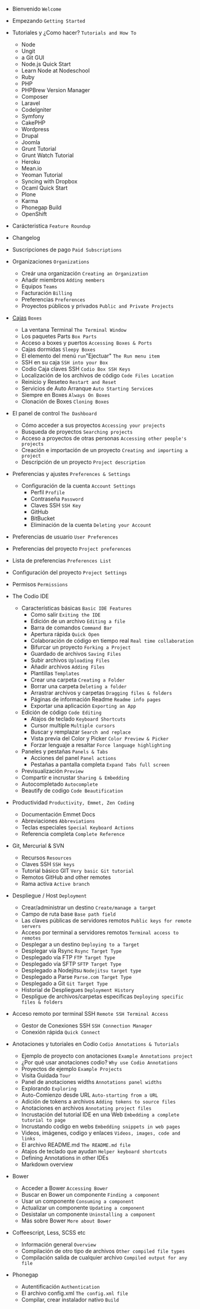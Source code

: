 
- Bienvenido `Welcome `
- Empezando `Getting Started`
- Tutoriales y ¿Como hacer? `Tutorials and How To`
	- Node
	- Ungit 
    - a Git GUI
	- Node.js Quick Start
	- Learn Node at Nodeschool
	- Ruby
	- PHP
	- PHPBrew Version Manager
	- Composer
	- Laravel
	- CodeIgniter
	- Symfony
	- CakePHP
	- Wordpress
	- Drupal
	- Joomla
	- Grunt Tutorial
	- Grunt Watch Tutorial
	- Heroku
	- Mean.io
	- Yeoman Tutorial
	- Syncing with Dropbox
	- Ocaml Quick Start
	- Plone
	- Karma
	- Phonegap Build
	- OpenShift
- Carácteristica `Feature Roundup`
- Changelog
- Suscripciones de pago `Paid Subscriptions`
- Organizaciones `Organizations`
    - Creár una organización `Creating an Organization`
    - Añadir miembros `Adding members`
    - Equipos `Teams`
    - Facturación `Billing`
	- Preferencias `Preferences`
    - Proyectos públicos y privados `Public and Private Projects`
- [Cajas](/3.boxes/01_boxes_intro.md) `Boxes`
    - La ventana Terminal `The Terminal Window`
    - Los paquetes Parts `Box Parts`
    - Acceso a boxes y puertos `Accessing Boxes & Ports`
    - Cajas dormidas `Sleepy Boxes`
    - El elemento del menú `run`"Ejectuar" `The Run menu item`
    - SSH en su caja `SSH into your Box`
    - Codio Caja claves SSH `Codio Box SSH Keys`
    - Localización de los archivos de código `Code Files Location`
    - Reinicio y Reseteo `Restart and Reset`
    - Servicios de Auto Arranque `Auto Starting Services`
    - Siempre en Boxes `Always On Boxes`
	- Clonación de Boxes `Cloning Boxes` 
- El panel de control `The Dashboard`
	- Cómo acceder a sus proyectos `Accessing your projects`
	- Busqueda de proyectos `Searching projects`
	- Acceso a proyectos de otras personas `Accessing other people's projects`
	- Creación e importación de un proyecto `Creating and importing a project`
	- Descripción de un proyecto `Project description`
- Preferencias y ajustes `Preferences & Settings`
	- Configuración de la cuenta `Account Settings`
		- Perfil `Profile`
		- Contraseña `Password`
		- Claves SSH `SSH Key`
		- GitHub
		- BitBucket
		- Eliminación de la cuenta `Deleting your Account`
- Preferencias de usuario `User Preferences`
- Preferencias del proyecto `Project preferences`
- Lista de preferencias `Preferences List`
- Configuración del proyecto `Project Settings`
- Permisos `Permissions`
- The Codio IDE
	- Características básicas `Basic IDE Features`
		- Como salir `Exiting the IDE`
		- Edición de un archivo `Editing a file`
		- Barra de comandos `Command Bar`
		- Apertura rápida `Quick Open`
		- Colaboración de código en tiempo real `Real time collaboration`
		- Bifurcar un proyecto `Forking a Project`
		- Guardado de archivos `Saving Files`
		- Subir archivos `Uploading Files`
		- Añadir archivos `Adding Files`
		- Plantillas `Templates`
		- Crear una carpeta `Creating a Folder`
		- Borrar una carpeta `Deleting a folder`
		- Arrastrar archivos y carpetas `Dragging files & folders`
		- Páginas de información Readme `Readme info pages`
		- Exportar una aplicación `Exporting an App`
	- Edición de código `Code Editing`
		- Atajos de teclado `Keyboard Shortcuts`
		- Cursor multiple `Multiple cursors`
		- Buscar y remplazar `Search and replace`
		- Vista previa del Color y Picker `Color Preview & Picker`
		- Forzar lenguaje a resaltar `Force language highlighting`
	- Paneles y pestañas `Panels & Tabs`
		- Acciones del panel `Panel actions`
		- Pestañas a pantalla completa `Expand Tabs full screen`
	- Previsualización `Preview`
	- Compartir e incrustar `Sharing & Embedding`
	- Autocompletado `Autocomplete`
	- Beautify de codigo `Code Beautification`

- Productividad `Productivity, Emmet, Zen Coding`

	- Documentación Emmet Docs
	- Abreviaciones `Abbreviations`
	- Teclas especiales `Special Keyboard Actions`
	- Referencia completa `Complete Reference`


- Git, Mercurial & SVN

	- Recursos `Resources`
	- Claves SSH `SSH keys`
	- Tutorial básico GIT `Very basic Git tutorial`
	- Remotos GitHub and other remotes
	- Rama activa `Active branch`

- Despliegue / Host `Deployment`

	- Crear/administrar un destino `Create/manage a target`
	- Campo de ruta base `Base path field`
	- Las claves públicas de servidores remotos `Public keys for remote servers`
	- Acceso por terminal a servidores remotos `Terminal access to remotes`
	- Desplegar a un destino `Deploying to a Target`
	- Desplegar vía Rsync `Rsync Target Type`
	- Desplegado vía FTP `FTP Target Type` 
	- Desplegado vía SFTP `SFTP Target Type`
	- Desplegado a Nodejitsu `Nodejitsu target type`
	- Desplegado a Parse `Parse.com Target Type`
	- Desplegado a Git `Git Target Type`
	- Historíal de Despliegues `Deployment History`
	- Despligue de archivos/carpetas específicas `Deploying specific files & folders`

- Acceso remoto por terminal SSH `Remote SSH Terminal Access`

	- Gestor de Conexiones SSH `SSH Connection Manager`
	- Conexión rápida `Quick Connect`

- Anotaciones y tutoriales en Codio `Codio Annotations & Tutorials`

	- Ejemplo de proyecto con anotaciones `Example Annotations project`
	- ¿Por qué usar anotaciones codio? `Why use Codio Annotations`
	- Proyectos de ejemplo `Example Projects`
	- Visita Guidada `Tour`
	- Panel de anotaciones widths `Annotations panel widths`
	- Explorando `Exploring`
	- Auto-Comienzo desde URL `Auto-starting from a URL`
	- Adición de tokens a archivos `Adding tokens to source files`
	- Anotaciones en archivos `Annotating project files`
	- Incrustación del tutorial IDE en una Web `Embedding a complete tutorial to page`
	- Incrustando codigo en webs `Embedding snippets in web pages`
	- Videos, imágenes, codigo y enlaces `Videos, images, code and links`
	- El archivo README.md `The README.md file`
	- Atajos de teclado que ayudan `Helper keyboard shortcuts`
	- Defining Annotations in other IDEs
	- Markdown overview

- Bower
	- Acceder a Bower `Accessing Bower`
	- Buscar en Bower un componente `Finding a component`
	- Usar un componente `Consuming a component`
	- Actualizar un componente `Updating a component`
	- Desistalar un componente `Uninstalling a component`
	- Más sobre Bower `More about Bower`

- Coffeescript, Less, SCSS etc
	- Información general `Overview`
	- Compilación de otro tipo de archivos `Other compiled file types`
	- Compilación salida de cualquier archivo `Compiled output for any file`

- Phonegap
	- Autentificación `Authentication`
	- El archivo config.xml `The config.xml file`
	- Compilar, crear instalador nativo `Build` 